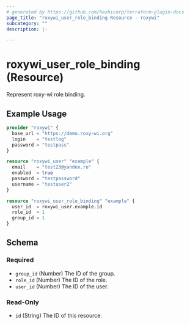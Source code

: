 ```yaml
---
# generated by https://github.com/hashicorp/terraform-plugin-docs
page_title: "roxywi_user_role_binding Resource - roxywi"
subcategory: ""
description: |-

---
```


# roxywi_user_role_binding (Resource)

Represent roxy-wi role binding.

## Example Usage

```terraform
provider "roxywi" {
  base_url = "https://demo.roxy-wi.org"
  login    = "testlog"
  password = "testpass"
}

resource "roxywi_user" "example" {
  email    = "test23@yandex.ru"
  enabled  = true
  password = "testpassword"
  username = "testuser2"
}

resource "roxywi_user_role_binding" "example" {
  user_id  = roxywi_user.example.id
  role_id  = 1
  group_id = 1
}
```

<!-- schema generated by tfplugindocs -->

## Schema

### Required

- `group_id` (Number) The ID of the group.
- `role_id` (Number) The ID of the role.
- `user_id` (Number) The ID of the user.

### Read-Only

- `id` (String) The ID of this resource.
